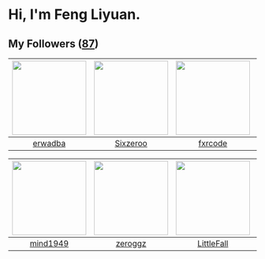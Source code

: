 # Hi, I'm Feng Liyuan.

## My Followers ([87](https://github.com/SunRunAway?tab=followers))

| <img src="https://avatars.githubusercontent.com/u/43768654?v=4" width="150" height="150" /> | <img src="https://avatars.githubusercontent.com/u/20949383?v=4" width="150" height="150" /> | <img src="https://avatars.githubusercontent.com/u/13307594?v=4" width="150" height="150" /> | <img src="https://avatars.githubusercontent.com/u/4090971?v=4" width="150" height="150" /> |
| :-----------------------------------------------------------------------------------------: | :-----------------------------------------------------------------------------------------: | :-----------------------------------------------------------------------------------------: | :----------------------------------------------------------------------------------------: |
|                            [erwadba](https://github.com/erwadba)                            |                           [Sixzeroo](https://github.com/Sixzeroo)                           |                            [fxrcode](https://github.com/fxrcode)                            |                        [wangtuanjie](https://github.com/wangtuanjie)                       |

| <img src="https://avatars.githubusercontent.com/u/19871320?v=4" width="150" height="150" /> | <img src="https://avatars.githubusercontent.com/u/55519398?v=4" width="150" height="150" /> | <img src="https://avatars.githubusercontent.com/u/30543181?v=4" width="150" height="150" /> | <img src="https://avatars.githubusercontent.com/u/28560740?v=4" width="150" height="150" /> |
| :-----------------------------------------------------------------------------------------: | :-----------------------------------------------------------------------------------------: | :-----------------------------------------------------------------------------------------: | :-----------------------------------------------------------------------------------------: |
|                           [mind1949](https://github.com/mind1949)                           |                            [zeroggz](https://github.com/zeroggz)                            |                         [LittleFall](https://github.com/LittleFall)                         |                          [xiamengru](https://github.com/xiamengru)                          |